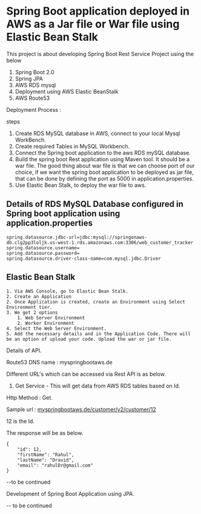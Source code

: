 # Spring Boot application deployed in AWS as a Jar file or War file using Elastic Bean Stalk

This project is about developing Spring Boot Rest Service Project using the below

1. Spring Boot 2.0
2. Spring JPA
3. AWS RDS mysql
4. Deployment using AWS Elastic BeanStalk
5. AWS Route53


Deployment Process :
 
steps 

1. Create RDS MySQL database in AWS, connect to your local Mysql WorkBench.
2. Create required Tables in MySQL Workbench. 
3. Connect the Spring boot application to the aws RDS mySQL database.
4. Build the spring boot Rest application using Maven tool. It should be a war file. The good thing about war file is that 
we can choose port of our choice, if we want the spring boot application to be deployed as jar file, that can be done by defining
the port as 5000 in application.properties.
5. Use Elastic Bean Stalk, to deploy the war file to aws.

## Details of RDS MySQL Database configured in Spring boot application using application.properties

    spring.datasource.jdbc-url=jdbc:mysql://springonaws-db.clg2pp3loljk.us-west-1.rds.amazonaws.com:3306/web_customer_tracker
    spring.datasource.username=
    spring.datasource.password=
    spring.datasource.driver-class-name=com.mysql.jdbc.Driver
     
## Elastic Bean Stalk

    1. Via AWS Console, go to Elastic Bean Stalk.
    2. Create an Application
    2. Once Application is created, create an Environment using Select Environment tier.
    3. We get 2 options
        1. Web Server Environment
        2. Worker Environment
    4. Select the Web Server Environment.
    5. Add the necessary details and in the Application Code. There will be an option of upload your code. Upload the war or jar file.
    
Details of API.

Route53 DNS name : myspringbootaws.de

Different URL's which can be accessed via Rest API is as below.

1. Get Service - This will get data from AWS RDS tables based on Id.

Http Method : Get.

Sample url : 
[myspringbootaws.de/customer/v2/customer/12](myspringbootaws.de/customer/v2/customer/12)

12 is the Id.


The response will be as below.

    {
        "id": 12,
        "firstName": "Rahul",
        "lastName": "Dravid",
        "email": "rahulDr@gmail.com"
    }

--to be continued 



Development of Spring Boot Application using JPA.

-- to be continued
